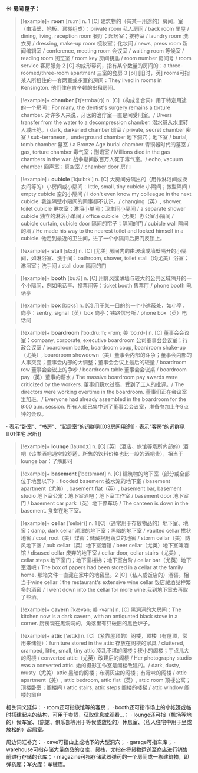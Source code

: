 ☀ <span class="category">**房间 屋子：**</span>
>[!example]+ <span class="vocabulary">**room**</span> [ru:m] 
> <span class="definition">n. 1 [C] 建筑物的（有某一用途的）房间，室（由墙壁、地板、顶棚组成）：</span>private room 私人房间 / back room 里屋 / dining, living, reception room 餐厅；起居室；接待室 / laundry room 洗衣房 / dressing, make-up room 梳妆室；化妆间 / news, press room 新闻编辑室 / conference, meeting room 会议室 / waiting room 等候室 / reading room 阅览室 / room key 房间钥匙 / room number 房间号 / room service 客房服务 <span class="definition">2 [C] 构成形容词，指有某个数量的房间的：</span>a three-roomed/three-room apartment 三室的套房 <span class="definition">3 [pl] [旧时，英] rooms可指某人所租住的一套两室或多室的房间：</span>They lived in rooms in Kensington. 他们住在肯辛顿的出租房间。
                      
>[!example]+ <span class="vocabulary">**chamber**</span> [ˈtʃeɪmbə(r)]
> <span class="definition">n. [C]（构成复合词）用于特定用途的一个房间：</span>For many, the dentist's surgery remains a torture chamber. 对许多人来说，牙医的治疗室一直是间受刑室。/ Divers transfer from the water to a decompression chamber. 潜水员从水里转入减压舱。/ dark, darkened chamber 暗室 / private, secret chamber 密室 / sub-terranean，underground chamber 地下洞穴；地下室 / burial, tomb chamber 墓室 / a Bronze Age burial chamber 青铜器时代的墓室 / gas, torture chamber 毒气室；刑讯室 / Millions died in the gas chambers in the war. 战争期间数百万人死于毒气室。/ echo, vacuum chamber 回声室；真空室 / chamber door 房门
            
>[!example]+ <span class="vocabulary">**cubicle**</span> [ˈkju:bɪkl]
> <span class="definition">n. [C] 大房间分隔出的（用作淋浴间或换衣间等的）小房间或小隔间：</span>little, small, tiny cubicle 小隔间；微型隔间 / empty cubicle 空的小隔间 / I don't even know my colleague in the next cubicle. 我连隔壁小隔间的同事都不认识。/ changing（英）, shower, toilet cubicle 更衣室；淋浴小单间；卫生间小隔间 / a separate shower cubicle 独立的淋浴小单间 / office cubicle（尤美）办公室小隔间 / cubicle curtain, cubicle door 隔间的帘子；隔间的门 / cubicle wall 隔间的墙 / He made his way to the nearest toilet and locked himself in a cubicle. 他走到最近的卫生间，进了一个小隔间后把门反锁上。

>[!example]+ <span class="vocabulary">**stall**</span> [stɔ:l]
> <span class="definition">n. [C] [尤美] 房间内的由玻璃或墙壁隔开的小隔间，如淋浴室、洗手间：</span>bathroom, shower, toilet stall（均尤美）浴室；淋浴室；洗手间 / stall door 隔间的门

>[!example]+ <span class="vocabulary">**booth**</span> [bu:θ] 
> <span class="definition">n. [C] 用屏风或薄墙与较大的公共区域隔开的一个小隔间，例如电话亭、投票间等：</span>ticket booth 售票厅 / phone booth 电话亭

>[!example]+ <span class="vocabulary">**box**</span> [bɒks] 
> <span class="definition">n. [C] 用于某一目的的一个小遮蔽处，如小亭，岗亭：</span>sentry, signal（英）box 岗亭；铁路信号所 / phone box（英）电话间
           
>[!example]+ <span class="vocabulary">**boardroom**</span> [ˈbɔ:dru:m; -rʊm; 美 ˈbɔ:rd-]
> <span class="definition">n. [C] 董事会会议室：</span>company, corporate, executive boardroom 公司董事会会议室；行政会议室 / boardroom battle, boardroom coup, boardroom shake-up（尤英）, boardroom showdown（美）董事会内部的斗争；董事会内部的人事突变；董事会内部的大调整；董事会会议上最后的较量 / boardroom row 董事会会议上的争吵 / boardroom table 董事会会议桌 / boardroom pay（英）董事的薪水 / The massive boardroom pay awards were criticized by the workers. 董事们薪水过高，受到了工人的批评。/ The directors were working overtime in the boardroom. 董事们正在会议室里加班。/ Everyone had already assembled in the boardroom for the 9:00 a.m. session. 所有人都已集中到了董事会会议室，准备参加上午9点钟的会议。

· 表示“卧室”、“书房”、“起居室”的词群见[[03房间用途]]
· 表示“客房”的词群见[[01住宅 居所]]

>[!example]+ <span class="vocabulary">**lounge**</span> [laʊndӡ] 
> <span class="definition">n. [C] [英]（酒店、旅馆等场所内部的）酒吧（该类酒吧通常较舒适，所售的饮料价格也比一般的酒吧贵），相当于lounge bar：</span>了解即可

>[!example]+ <span class="vocabulary">**basement**</span> ['beɪsmənt] 
> <span class="definition">n. [C] 建筑物的地下室（部分或全部位于地面以下）：</span>flooded basement 被水淹的地下室 / basement apartment（尤美）, basement flat（英）, basement bar, basement studio 地下室公寓；地下室酒吧；地下室工作室 / basement door 地下室门 / basement car park（英）地下停车场 / The canteen is down in the basement. 食堂在地下室。
                      
>[!example]+ <span class="vocabulary">**cellar**</span> [ˈselə(r)]
> <span class="definition">n. 1 [C]（通常用于存放物品的）地下室、地窖：</span>damp, dark cellar 潮湿的地下室；黑暗的地下室 / vaulted cellar 拱状地窖 / coal, root（美）煤窖；储藏根用蔬菜的地窖 / storm cellar（美）防风地下室 / pub cellar（英）地下室酒馆 / beer cellar（尤英）地下室啤酒馆 / disused cellar 废弃的地下室 / cellar door, cellar stairs（尤美）, cellar steps 地下室门；地下室楼梯；地下室台阶 / cellar bar（尤英）地下室酒吧 / The box of papers had been stored in a cellar at the family home. 那箱文件一直藏在家中的地窖里。<span class="definition">2 [C]（私人或饭店的）酒窖。相当于wine cellar：</span>the restaurant's extensive wine cellar 饭店藏酒品种繁多的酒窖 / I went down into the cellar for more wine.我到地下室去再取了些酒。

>[!example]+ <span class="vocabulary">**cavern**</span> [ˈkævən; 美 -vərn]
> <span class="definition">n. [C] 黑洞洞的大房间：</span>The kitchen now is a dark cavern, with an antiquated black stove in a corner. 厨房现在黑洞洞的，角落里有只破旧的黑色炉子。
           
>[!example]+ <span class="vocabulary">**attic**</span> [ˈætɪk]
> <span class="definition">n. [C]（紧靠屋顶的）阁楼，顶楼（有屋顶，常用来储物）：</span>furniture stored in the attic 存放在阁楼的家具 / cluttered, cramped, little, small, tiny attic 凌乱不堪的阁楼；狭小的阁楼；丁点儿大的阁楼 / converted attic（尤英）改建后的阁楼 / Her photography studio was a converted attic. 她的摄影工作室是阁楼改建的。/ dark, dusty, musty（尤美）attic 黑暗的阁楼；布满灰尘的阁楼；有霉味的阁楼 / attic apartment（美）, attic bedroom, attic flat（英）, attic room 顶楼公寓；顶楼卧室；阁楼间 / attic stairs, attic steps 阁楼的楼梯 / attic window 阁楼的窗户

相关词义延伸：
· room还可指旅馆等的客房；
· booth还可指市场上的小帐篷或临时搭建起来的结构，可用于卖货，获取信息或观看…；
· lounge还可指（机场等地的）候车室、（旅馆、俱乐部等用于等候或放松的）休息室、（私人住宅中用于坐或放松的）起居室。

周边词汇补充：
· cave可指山上或地下的大型洞穴；
· garage可指车库；
· warehouse可指存储大量商品的仓库，货栈，尤指在将货物运送至商店进行销售前进行存储的仓库；
· magazine可指存储武器弹药的一个房间或一栋建筑物，即弹药库；军火库；军械库。
